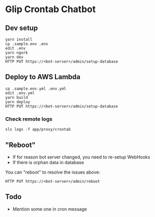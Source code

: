 # Glip Crontab Chatbot


## Dev setup

```
yarn install
cp .sample.env .env
edit .env
yarn ngork
yarn dev
HTTP PUT https://<bot-server>/admin/setup-database
```


## Deploy to AWS Lambda

```
cp .sample.env.yml .env.yml
edit .env.yml
yarn build
yarn deploy
HTTP PUT https://<bot-server>/admin/setup-database
```

### Check remote logs

```
sls logs -f app/proxy/crontab
```


## "Reboot"

- If for reason bot server changed, you need to re-setup WebHooks
- If there is orphan data in database

You can "reboot" to resolve the issues above:

```
HTTP PUT https://<bot-server>/admin/reboot
```


## Todo

- Mention some one in cron message
